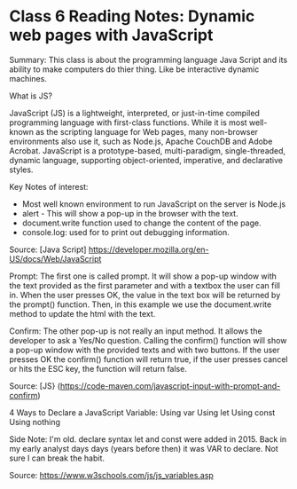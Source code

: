 # Class 6 Reading Notes: Dynamic web pages with JavaScript

Summary: This class is about the programming language Java Script and its ability to make computers do thier thing. Like be interactive dynamic machines.

What is JS?

JavaScript (JS) is a lightweight, interpreted, or just-in-time compiled programming language with first-class functions. While it is most well-known as the scripting language for Web pages, many non-browser environments also use it, such as Node.js, Apache CouchDB and Adobe Acrobat. JavaScript is a prototype-based, multi-paradigm, single-threaded, dynamic language, supporting object-oriented, imperative, and declarative styles.

Key Notes of interest:

- Most well known environment to run JavaScript on the server is Node.js
- alert - This will show a pop-up in the browser with the text.
- document.write function used to change the content of the page.
- console.log: used for to print out debugging information.

Source: [Java Script] <https://developer.mozilla.org/en-US/docs/Web/JavaScript>

Prompt: The first one is called prompt. It will show a pop-up window with the text provided as the first parameter and with a textbox the user can fill in. When the user presses OK, the value in the text box will be returned by the prompt() function. Then, in this example we use the document.write method to update the html with the text.

Confirm: The other pop-up is not really an input method. It allows the developer to ask a Yes/No question. Calling the confirm() function will show a pop-up window with the provided texts and with two buttons. If the user presses OK the confirm() function will return true, if the user presses cancel or hits the ESC key, the function will return false.

Source: [JS} (<https://code-maven.com/javascript-input-with-prompt-and-confirm>)

4 Ways to Declare a JavaScript Variable:
Using var
Using let
Using const
Using nothing

Side Note: I'm old. declare syntax let and const were added in 2015. Back in my early analyst days days (years before then) it was VAR to declare. Not sure I can break the habit.

Source: <https://www.w3schools.com/js/js_variables.asp>
